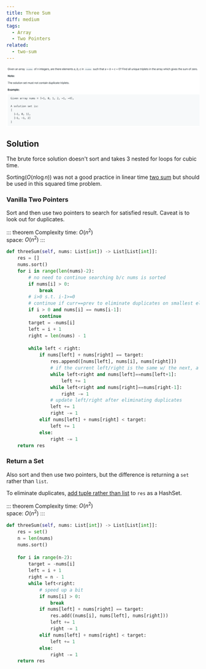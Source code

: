 ```yaml
---
title: Three Sum
diff: medium
tags:
  - Array
  - Two Pointers
related:
  - two-sum
---
```


<img class="medium-zoom" src="/algo/3sum.png" alt="https://leetcode.com/problems/3sum">

## Solution

The brute force solution doesn't sort and takes 3 nested for loops for cubic time.

Sorting($O(n \log n)$) was not a good practice in linear time [two sum](two-sum) but should be used in this squared time problem.

### Vanilla Two Pointers

Sort and then use two pointers to search for satisfied result. Caveat is to look out for duplicates.

::: theorem Complexity
time: $O(n^2)$  
space: $O(n^2)$
:::

```py
def threeSum(self, nums: List[int]) -> List[List[int]]:
    res = []
    nums.sort()
    for i in range(len(nums)-2):
        # no need to continue searching b/c nums is sorted
        if nums[i] > 0:
            break
        # i>0 s.t. i-1>=0
        # continue if curr==prev to eliminate duplicates on smallest elt
        if i > 0 and nums[i] == nums[i-1]:
            continue
        target = -nums[i]
        left = i + 1
        right = len(nums) - 1

        while left < right:
            if nums[left] + nums[right] == target:
                res.append([nums[left], nums[i], nums[right]])
                # if the current left/right is the same w/ the next, a duplicate would be returned
                while left<right and nums[left]==nums[left+1]:
                    left += 1
                while left<right and nums[right]==nums[right-1]:
                    right -= 1
                # update left/right after eliminating duplicates
                left += 1
                right -= 1
            elif nums[left] + nums[right] < target:
                left += 1
            else:
                right -= 1
    return res
```

### Return a Set

Also sort and then use two pointers, but the difference is returning a `set` rather than `list`.

To eliminate duplicates, [add tuple rather than list](/blog/python.md#list-cannot-be-hashed) to `res` as a HashSet.

::: theorem Complexity
time: $O(n^2)$  
space: $O(n^2)$
:::

```py
def threeSum(self, nums: List[int]) -> List[List[int]]:
    res = set()
    n = len(nums)
    nums.sort()

    for i in range(n-2):
        target = -nums[i]
        left = i + 1
        right = n - 1
        while left<right:
            # speed up a bit
            if nums[i] > 0:
                break
            if nums[left] + nums[right] == target:
                res.add((nums[i], nums[left], nums[right]))
                left += 1
                right -= 1
            elif nums[left] + nums[right] < target:
                left += 1
            else:
                right -= 1
    return res
```
